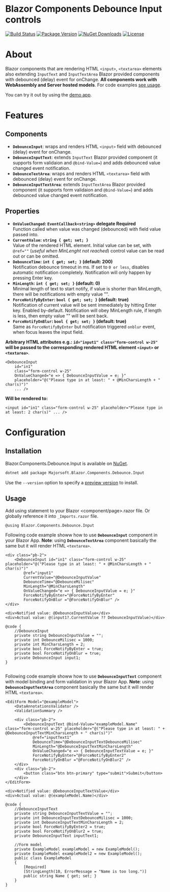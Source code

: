 Blazor Components Debounce Input controls
============
[![Build Status](https://dev.azure.com/major-soft/GitHub/_apis/build/status/blazor-components/blazor-components-build-check)](https://dev.azure.com/major-soft/GitHub/_build/latest?definitionId=6)
[![Package Version](https://img.shields.io/nuget/v/Majorsoft.Blazor.Components.Debounce.Input?label=Latest%20Version)](https://www.nuget.org/packages/Majorsoft.Blazor.Components.Debounce.Input/)
[![NuGet Downloads](https://img.shields.io/nuget/dt/Majorsoft.Blazor.Components.Debounce.Input?label=Downloads)](https://www.nuget.org/packages/Majorsoft.Blazor.Components.Debounce.Input/)
[![License](https://img.shields.io/badge/License-MIT-green.svg)](https://github.com/majorimi/blazor-components/blob/master/LICENSE)

# About

Blazor components that are rendering HTML `<input>`, `<textarea>` elements also extending `InputText` and `InputTextArea` Blazor provided components with debounced (delay) event for onChange. **All components work with WebAssembly and Server hosted models**. 
For code examples [see usage](https://github.com/majorimi/blazor-components/blob/master/src/Blazor.Components.TestApps.Common/Components/Debounce.razor).

You can try it out by using the [demo app](https://blazorextensions.z6.web.core.windows.net/debounceinput).

# Features

## Components

- **`DebounceInput`**: wraps and renders HTML `<input>` field with debounced (delay) event for onChange.
- **`DebounceInputText`**: extends `InputText` Blazor provided component (it supports form validaion and `@bind-Value=`) and adds debounced value changed event notification.
- **`DebounceTextArea`**: wraps and renders HTML `<textarea>` field with debounced (delay) event for onChange.
- **`DebounceInputTextArea`**: extends `InputTextArea` Blazor provided component (it supports form validaion and `@bind-Value=`) and adds debounced value changed event notification.

## Properties

- **`OnValueChanged`: `EventCallback<string>` delegate Required** <br />
  Function called when value was changed (debounced) with field value passed into.
- **`CurrentValue`: `string { get; set; }`** <br />
  Value of the rendered HTML element. Initial value can be set, with `@ref=""` (_useful when MinLenght not reached_) control value can be read out or can be omitted.
- **`DebounceTime`: `int { get; set; }` (default: 200)** <br />
  Notification debounce timeout in ms. If set to `0 or less`, disables automatic notification completely. Notification will only happen by pressing Enter key.
- **`MinLength`: `int { get; set; }` (default: 0)** <br />
  Minimal length of text to start notify, if value is shorter than MinLength, there will be notifications with empty value "".
- **`ForceNotifyByEnter`: `bool { get; set; }` (default: true)** <br />
  Notification of current value will be sent immediately by hitting Enter key. Enabled by-default. Notification will obey MinLength rule, if length is less, then empty value "" will be sent back.
- **`ForceNotifyOnBlur`:  `bool { get; set; }` (default: true)** <br />
  Same as `ForceNotifyByEnter` but notification triggered `onblur` event, when focus leaves the input field.

**Arbitrary HTML attributes e.g.: `id="input1" class="form-control w-25"` will be passed to the corresponding rendered HTML element `<input>` or `<textarea>`**.

```
<DebounceInput 
    id="in1"
    class="form-control w-25" 
    OnValueChanged="e => { DebounceInputValue = e; }" 
    placeholder="@("Please type in at least: " + @MinCharsLength + " char(s)")"
    ... />
```

**Will be rendered to:**
```
<input id="in1" class="form-control w-25" placeholder="Please type in at least: 2 char(s)" ... />
```

# Configuration

## Installation

Blazor.Components.Debounce.Input is available on [NuGet](https://www.nuget.org/packages/Majorsoft.Blazor.Components.Debounce.Input/). 

```sh
dotnet add package Majorsoft.Blazor.Components.Debounce.Input
```
Use the `--version` option to specify a [preview version](https://www.nuget.org/packages/Majorsoft.Blazor.Components.Debounce.Input/absoluteLatest) to install.

## Usage

Add using statement to your Blazor <component/page>.razor file. Or globally reference it into `_Imports.razor` file.
```
@using Blazor.Components.Debounce.Input
```

Following code example showw how to use **`DebounceInput`** component in your Blazor App. **Note**: using **`DebounceTextArea`** component basically the same but it will render HTML `<textarea>`.

```
<div class="pb-2">
    <DebounceInput id="in1" class="form-control w-25" placeholder="@("Please type in at least: " + @MinCharsLength + " char(s)")"
        @ref="input1"
        CurrentValue="@DebounceInputValue" 
        DebounceTime="@DebounceMilisec" 
        MinLength="@MinCharsLength"
        OnValueChanged="e => { DebounceInputValue = e; }" 
        ForceNotifyByEnter="@ForceNotifyByEnter"
        ForceNotifyOnBlur ="@ForceNotifyOnBlur" />
</div>

<div>Notified value: @DebounceInputValue</div>
<div>Actual value: @(input1?.CurrentValue ?? DebounceInputValue)</div>
    
@code {
    //DebounceInput
    private string DebounceInputValue = "";
    private int DebounceMilisec = 1000;
    private int MinCharsLength = 2;
    private bool ForceNotifyByEnter = true;
    private bool ForceNotifyOnBlur = true;
    private DebounceInput input1;
}
    
```

Following code example showw how to use **`DebounceInputText`** component with model binding and form validation in your Blazor App. **Note**: using **`DebounceInputTextArea`** component basically the same but it will render HTML `<textarea>`.

```
<EditForm Model="@exampleModel">
    <DataAnnotationsValidator />
    <ValidationSummary />

    <div class="pb-2">
        <DebounceInputText @bind-Value="exampleModel.Name" class="form-control w-25" placeholder="@("Please type in at least: " + @DebounceInputTextMinCharsLength + " char(s)")"
            @ref="inputText1"
            DebounceTime="@DebounceInputTextDebounceMilisec" 
            MinLength="@DebounceInputTextMinCharsLength"
            OnValueChanged="e => { DebounceInputTextValue = e; }" 
            ForceNotifyByEnter="@ForceNotifyByEnter2"
            ForceNotifyOnBlur ="@ForceNotifyOnBlur2" />
    </div>
    <div class="pb-2">
        <button class="btn btn-primary" type="submit">Submit</button>
    </div>
</EditForm>

<div>Notified value: @DebounceInputTextValue</div>
<div>Actual value: @(exampleModel.Name)</div>

@code {
    //DebounceInputText
    private string DebounceInputTextValue = "";
    private int DebounceInputTextDebounceMilisec = 1000;
    private int DebounceInputTextMinCharsLength = 2;
    private bool ForceNotifyByEnter2 = true;
    private bool ForceNotifyOnBlur2 = true;
    private DebounceInputText inputText1;
    
    //Form model
    private ExampleModel exampleModel = new ExampleModel();
    private ExampleModel exampleModel2 = new ExampleModel();
    public class ExampleModel
    {
        [Required]
        [StringLength(10, ErrorMessage = "Name is too long.")]
        public string Name { get; set; }
    }
}

```
